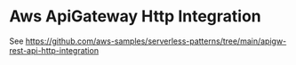 # Aws ApiGateway Http Integration

See https://github.com/aws-samples/serverless-patterns/tree/main/apigw-rest-api-http-integration